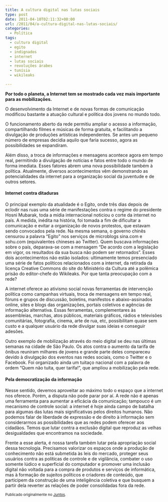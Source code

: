 ```yaml
---
title: A cultura digital nas lutas sociais
type: post
date: 2011-04-10T02:11:32+00:00
url: /2011/04/a-cultura-digital-nas-lutas-sociais/
categories:
  - Política
tags:
  - cultura digital
  - egito
  - indignados
  - internet
  - lutas sociais
  - revoluções árabes
  - tunísia
  - wikileaks

---
```

**Por todo o planeta, a Internet tem se mostrado cada vez mais importante para as mobilizações.**

O desenvolvimento da Internet e de novas formas de comunicação modificou bastante a atuação cultural e política dos jovens no mundo todo.

O funcionamento aberto da rede permitiu ampliar o acesso a informação, compartilhando filmes e músicas de forma gratuita, e facilitando a divulgação de produções artísticas independentes. Se antes um pequeno número de empresas decidia aquilo que faria sucesso, agora as possibilidades se expandiram.

Além disso, a troca de informações e mensagens acontece agora em tempo real, permitindo a divulgação de notícias e fatos entre todo o mundo de forma imediata. Esses fatores abrem uma nova possibilidade também à política. Atualmente, diversos acontecimentos vêm demonstrando as potencialidades da internet para a organização social da juventude e de outros setores.

#### Internet contra ditaduras

O principal exemplo da atualidade é o Egito, onde três dias depois de eclodir nas ruas uma série de manifestações contra o regime do presidente Hosni Mubarak, toda a mídia internacional noticiou o corte da internet no país. A medida, inédita na história, foi tomada a fim de dificultar a comunicação e evitar a organização de novos protestos, que estavam sendo convocados pela rede. Na mesma semana, o governo chinês censurou a palavra “Egito” nos serviços de microblogs sina.com e sohu.com (equivalentes chineses ao Twitter). Quem buscava informações sobre o país, deparava-se com a mensagem “De acordo com a legislação em vigor, os resultados da sua busca não podem ser retornados”. Esses dois acontecimentos não estão isolados: ultimamente temos presenciado uma série de fatos políticos relacionados com a internet, da retirada da licença Creative Commons do site do Ministério da Cultura até a polêmica prisão do editor-chefe do Wikileaks. Por que tanta preocupação com a rede?

A internet oferece ao ativismo social novas ferramentas de intervenção política como campanhas virtuais, troca de mensagens em tempo real, fóruns e grupos de discussão, boletins, manifestos e abaixo-assinados online, sites e blogs das organizações, portais coletivos e agências de informação alternativa. Essas ferramentas, complementares às assembleias, marchas, atos públicos, materiais gráficos, rádios e televisões comunitárias, fotografia, cinema, arte de rua, etc, possibilitam quase sem custo e a qualquer usuário da rede divulgar suas ideias e conseguir adesões.

Outro exemplo de mobilização através do meio digital se deu nas últimas semanas na cidade de São Paulo. Os atos contra o aumento da tarifa de ônibus reuniram milhares de jovens e grande parte deles compareceu devido à divulgação dos eventos nas redes sociais, como o Twitter e o Facebook. Foi organizado ainda um tuitaço nacional com a palavra de ordem “Quem não tuíta, quer tarifa!”, que ampliou a mobilização pela rede.

#### Pela democratização da informação

Nesse sentido, devemos aproveitar ao máximo todo o espaço que a internet nos oferece. Porém, a disputa não pode parar por aí. A rede não é apenas uma ferramenta para aumentar a eficácia da comunicação; tampouco é um mecanismo de controle social: a internet é hoje ainda campo de batalha para algumas das lutas mais significativas pelos direitos humanos. Não podemos falar de liberdade de expressão e de direito à informação sem considerarmos as possibilidades que as redes podem oferecer aos cidadãos. Temos que lutar contra a exclusão digital que reproduz as velhas desigualdades que encontramos na sociedade.

Frente a esse alerta, é nossa tarefa também lutar pela apropriação social dessa tecnologia. Precisamos valorizar os espaços onde a produção de conhecimento não está submetida às leis do mercado, proteger seus usuários contra as políticas de controle e de vigilância, combater o uso somente lúdico e superficial do computador e promover uma inclusão digital não voltada para a compra de produtos e serviços de informática, mas à formação de sujeitos políticos e criadores de conteúdo, que participem da construção de uma inteligência coletiva e que busquem a partir dela reverter as relações de poder consolidadas fora da rede.

<small>Publicado originalmente no <a href="https://juntos.org.br/2011/04/a-cultura-digital-nas-lutas-sociais/">Juntos</a>.</small>
